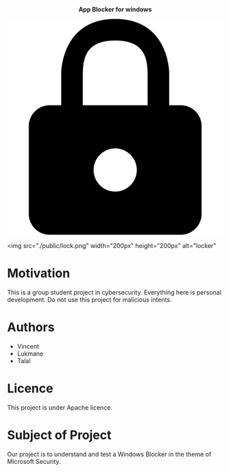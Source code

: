 <div align="center">
	<b>
  	App Blocker for windows
	</b>
</div>

![vector lock](public/lock.png) <!-- .element height="100px" width="px" -->

<img
	src="./public/lock.png"
	width="200px"
	height="200px"
	alt="locker"
>
</img>

# Motivation

This is a group student project in cybersecurity. Everything here is personal development. Do not use this project for malicious intents.

# Authors

- Vincent
- Lukmane
- Talal

# Licence

This project is under Apache licence.

# Subject of Project
Our project is to understand and test a Windows Blocker in the theme of Microsoft Security.
